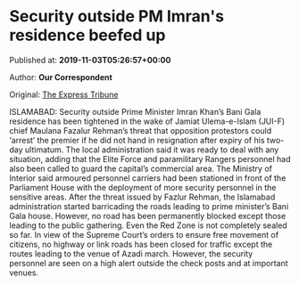 
# Security outside PM Imran's residence beefed up

Published at: **2019-11-03T05:26:57+00:00**

Author: **Our Correspondent**

Original: [The Express Tribune](https://tribune.com.pk/story/2092583/1-security-outside-pm-imrans-residence-beefed/)

ISLAMABAD: Security outside Prime Minister Imran Khan’s Bani Gala residence has been tightened in the wake of Jamiat Ulema-e-Islam (JUI-F) chief Maulana Fazalur Rehman’s threat that opposition protestors could ‘arrest’ the premier if he did not hand in resignation after expiry of his two-day ultimatum.
The local administration said it was ready to deal with any situation, adding that the Elite Force and paramilitary Rangers personnel had also been called to guard the capital’s commercial area.
The Ministry of Interior said armoured personnel carriers had been stationed in front of the Parliament House with the deployment of more security personnel in the sensitive areas.
After the threat issued by Fazlur Rehman, the Islamabad administration started barricading the roads leading to prime minister’s Bani Gala house. However, no road has been permanently blocked except those leading to the public gathering. Even the Red Zone is not completely sealed so far.
In view of the Supreme Court’s orders to ensure free movement of citizens, no highway or link roads has been closed for traffic except the routes leading to the venue of Azadi march. However, the security personnel are seen on a high alert outside the check posts and at important venues.
